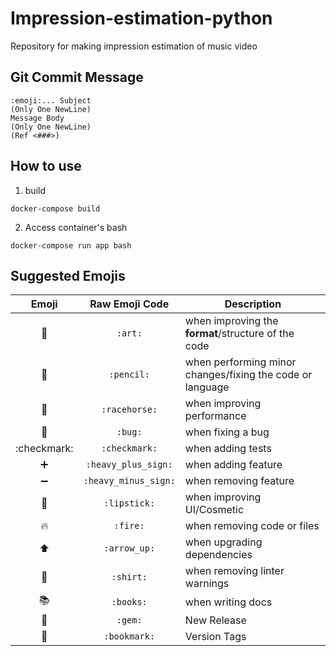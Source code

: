 # Impression-estimation-python
Repository for making impression estimation of music video

## Git Commit Message
```
:emoji:... Subject
(Only One NewLine)
Message Body
(Only One NewLine)
(Ref <###>)
```

## How to use

1. build
```
docker-compose build
```

2. Access container's bash
```
docker-compose run app bash
```

## Suggested Emojis

| Emoji | Raw Emoji Code | Description |
|:---:|:---:|---|
| :art: | `:art:` | when improving the **format**/structure of the code |
| :pencil: | `:pencil:` | when performing minor changes/fixing the code or language |
| :racehorse: | `:racehorse:` | when improving performance |
| :bug: | `:bug:` | when fixing a bug |
| :checkmark: | `:checkmark:` | when adding tests |
| :heavy_plus_sign: | `:heavy_plus_sign:` | when adding feature |
| :heavy_minus_sign: | `:heavy_minus_sign:` | when removing feature |
| :lipstick: | `:lipstick:` | when improving UI/Cosmetic |
| :fire: | `:fire:` | when removing code or files |
| :arrow_up: | `:arrow_up:` |  when upgrading dependencies |
| :shirt: | `:shirt:` | when removing linter warnings |
| :books: | `:books:` | when writing docs |
| :gem: | `:gem:` | New Release |
| :bookmark: | `:bookmark:` | Version Tags |

